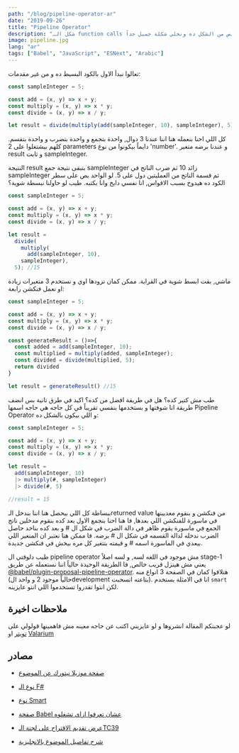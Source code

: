 ```yaml
---
path: "/blog/pipeline-operator-ar"
date: "2019-09-26"
title: "Pipeline Operator"
description: "شكل الـ function calls لما بيكونوا جوا بعض وحش, النهاردة هنخلص من الشكل ده ونخلي شكلة جميل جداً"
image: pipeline.jpg
lang: "ar"
tags: ["Babel", "JavaScript", "ESNext", "Arabic"]
---
```


تعالوا نبدأ الاول بالكود البسيط ده و من غير مقدمات:

<div dir="ltr">

```js
const sampleInteger = 5;

const add = (x, y) => x + y;
const multiply = (x, y) => x * y;
const divide = (x, y) => x / y;

let result = divide(multiply(add(sampleInteger, 10), sampleInteger), 5); //15
```

</div>

كل اللي احنا بنعمله هنا اننا عندنا 3 دوال, واحدة بتجمع و واحدة بتضرب و واحدة بتقسم. كلهم بيشتغلوا على 2 parameters دايماً بيكونوا من نوع 'number'. و عندنا برضه متغير result و ثابت sampleInteger.

النتيجة result بتبقى نتيجة جمع sampleInteger زائد 10 ثم ضرب الناتج في sampleInteger ثم قسمة الناتج من العمليتين دول على 5. لو الواحد بص على سطر الكود ده هيدوخ بسبب الاقواس, انا نفسي دايخ وانا بكتبه. طيب لو حاولنا نبسطة شوية؟

<div dir="ltr">

```js
const sampleInteger = 5;

const add = (x, y) => x + y;
const multiply = (x, y) => x * y;
const divide = (x, y) => x / y;

let result =
  divide(
    multiply(
      add(sampleInteger, 10),
    sampleInteger),
  5); //15
```

</div>

ماشي, بقت ابسط شوية في القراية. ممكن كمان نزودها اوي و نستخدم 3 متغيرات زيادة او نعمل فنكشن رابعة:

<div dir="ltr">

```js
const sampleInteger = 5;

const add = (x, y) => x + y;
const multiply = (x, y) => x * y;
const divide = (x, y) => x / y;

const generateResult = ()=>{
  const added = add(sampleInteger, 10);
  const multiplied = multiply(added, sampleInteger);
  const divided = divide(multiplied, 5);
  return divided
}

let result = generateResult() //15
```

</div>

طب مش كتير كده؟ هل في طريقة افضل من كده؟ اكيد في طرق تانية بس انضف طريقة انا شوفتها و بستخدمها بنفسي تقريباً في كل حاجه هي حاجه اسمها Pipeline Operator و اللي بيكون بالشكل ده:

<div dir="ltr">

```js
const sampleInteger = 5;

const add = (x, y) => x + y;
const multiply = (x, y) => x * y;
const divide = (x, y) => x / y;

let result =
  add(sampleInteger, 10)
  |> multiply(#, sampleInteger)
  |> divide(#, 5)

//result = 15
```

</div>

ببساطة كل اللي بيحصل هنا اننا بندخل الـreturned value من فنكشن و بنقوم معديينها في ماسورة للفنكشن اللي بعدها, فا هنا احنا بنجمع الاول بعد كده بنقوم مدخلين ناتج الجمع في ماسورة يقوم ظاهر في دالة الضرب في شكل ال # و بعد كده بناخد حاصل الضرب ندخله لدالة القسمه في شكل ال # برضه. فا ممكن هنا نعتبر ان المتغير اللي بيعدي في الماسورة اسمه # و قيمته بتتغير كل مره بيخش في فنكشن جديدة.

طيب دلوقتي ال pipeline operator مش موجود في اللغه لسه, و لسه اصلاً stage-1 يعني مش هينزل قريب خالص, فا الطريقة الوحيدة حالياً اننا نستعمله عن طريق [@babel/plugin-proposal-pipeline-operator](https://babeljs.io/docs/en/babel-plugin-proposal-pipeline-operator). هتلاقوا كمان في الصفحة 3 انواع منه (حالياً موجود 2 و واحد الdevelopment بتاعته اتسحبت). انا في الامثلة بستخدم `smart` لكن انتوا تقدروا تستخدموا اللي انتو عايزينه.

## ملاحظات اخيرة

لو عجبتكم المقالة انشروها و لو عايزيني اكتب عن حاجه معينه مش فاهمينها قولولي على [تويتر](https://twitter.com/Nabil_Tharwat16) او [Valarium](https://discord.gg/xrGAnTg)

## مصادر

-   [صفحة موزيلا نيتورك عن الموضوع](https://developer.mozilla.org/en-US/docs/Web/JavaScript/Reference/Operators/Pipeline_operator)

-   [نوع الـ F#](https://github.com/valtech-nyc/proposal-fsharp-pipelines/blob/master/README.md)

-   [نوع Smart](https://github.com/js-choi/proposal-smart-pipelines/blob/master/readme.md)

-   [صفحة Babel عشان تعرفوا ازاي تشغلوه](https://babeljs.io/docs/en/babel-plugin-proposal-pipeline-operator)

-   [عرض تقديم الاقتراح على لجنة الـTC39](https://docs.google.com/presentation/d/1eFFRK1wLIazIuK0F6fY974OIDvvWXS890XAMB59PUBA/edit#slide=id.g34fe3d0ed9_0_12)

-   [شرح تفاصيل الموضوع بالانجليزية](https://itnext.io/how-to-try-the-javascript-pipeline-operator-today-e3f75eb12cf1)
